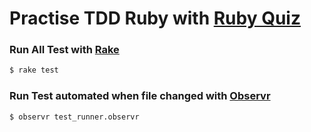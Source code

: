 # Practise TDD Ruby with [Ruby Quiz](http://rubyquiz.com/index.html)


### Run All Test with [Rake](http://stackoverflow.com/a/4966676)

```sh
$ rake test
```

### Run Test automated when file changed with [Observr](https://github.com/kevinburke/observr)

```sh
$ observr test_runner.observr
```
